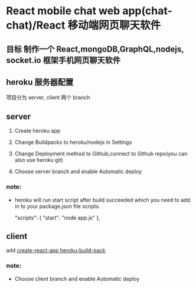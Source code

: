 # React mobile chat web app(chat-chat)/React 移动端网页聊天软件

## 目标 制作一个 React,mongoDB,GraphQL,nodejs, socket.io 框架手机网页聊天软件


## heroku 服务器配置

项目分为 server, client 两个 branch

## server

1. Create heroku app

2. Change Buildpacks to heroku/nodejs in Settings

3. Change Deployment method to Github,connect to Github repo(you can also use heroku git)

4. Choose server branch and enable Automatic deploy

### note:

- heroku will run start script after build succeeded which you need to add in to your package.json file scripts.

  "scripts": {
  "start": "node app.js"
  },

## client

add [create-react-app heroku-build-pack](https://github.com/mars/create-react-app-buildpack)

### note:

- Choose client branch and enable Automatic deploy

